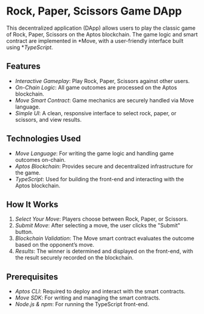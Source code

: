 # Rock, Paper, Scissors Game DApp

This decentralized application (DApp) allows users to play the classic game of Rock, Paper, Scissors on the Aptos blockchain. The game logic and smart contract are implemented in *Move, with a user-friendly interface built using **TypeScript*.

## Features
- *Interactive Gameplay*: Play Rock, Paper, Scissors against other users.
- *On-Chain Logic*: All game outcomes are processed on the Aptos blockchain.
- *Move Smart Contract*: Game mechanics are securely handled via Move language.
- *Simple UI*: A clean, responsive interface to select rock, paper, or scissors, and view results.

## Technologies Used
- *Move Language*: For writing the game logic and handling game outcomes on-chain.
- *Aptos Blockchain*: Provides secure and decentralized infrastructure for the game.
- *TypeScript*: Used for building the front-end and interacting with the Aptos blockchain.

## How It Works
1. *Select Your Move*: Players choose between Rock, Paper, or Scissors.
2. *Submit Move*: After selecting a move, the user clicks the "Submit" button.
3. *Blockchain Validation*: The Move smart contract evaluates the outcome based on the opponent’s move.
4. *Results*: The winner is determined and displayed on the front-end, with the result securely recorded on the blockchain.

## Prerequisites
- *Aptos CLI*: Required to deploy and interact with the smart contracts.
- *Move SDK*: For writing and managing the smart contracts.
- *Node.js & npm*: For running the TypeScript front-end.
